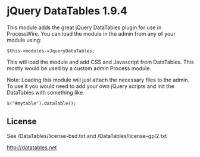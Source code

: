 # jQuery DataTables 1.9.4

This module adds the great jQuery DataTables plugin for use in ProcessWire. You can load the module in the admin from any of your module using:

```
$this->modules->JqueryDataTables;
```

This will load the module and add CSS and Javascript from DataTables. This mostly would be used by a custom admin Process module.

Note: Loading this module will just attach the necessary files to the admin. To use it you would need to add your own jQuery scripts and init the DataTables with something like.

```
$("#mytable").dataTable();
```

## License

See /DataTables/license-bsd.txt and /DataTables/license-gpl2.txt

http://datatables.net
